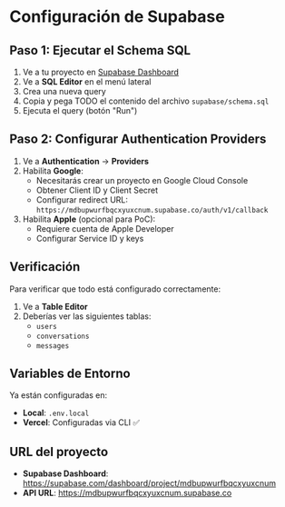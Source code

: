 # Configuración de Supabase

## Paso 1: Ejecutar el Schema SQL

1. Ve a tu proyecto en [Supabase Dashboard](https://supabase.com/dashboard/project/mdbupwurfbqcxyuxcnum)
2. Ve a **SQL Editor** en el menú lateral
3. Crea una nueva query
4. Copia y pega TODO el contenido del archivo `supabase/schema.sql`
5. Ejecuta el query (botón "Run")

## Paso 2: Configurar Authentication Providers

1. Ve a **Authentication** → **Providers**
2. Habilita **Google**:
   - Necesitarás crear un proyecto en Google Cloud Console
   - Obtener Client ID y Client Secret
   - Configurar redirect URL: `https://mdbupwurfbqcxyuxcnum.supabase.co/auth/v1/callback`
3. Habilita **Apple** (opcional para PoC):
   - Requiere cuenta de Apple Developer
   - Configurar Service ID y keys

## Verificación

Para verificar que todo está configurado correctamente:

1. Ve a **Table Editor**
2. Deberías ver las siguientes tablas:
   - `users`
   - `conversations`
   - `messages`

## Variables de Entorno

Ya están configuradas en:
- **Local**: `.env.local`
- **Vercel**: Configuradas via CLI ✅

## URL del proyecto

- **Supabase Dashboard**: https://supabase.com/dashboard/project/mdbupwurfbqcxyuxcnum
- **API URL**: https://mdbupwurfbqcxyuxcnum.supabase.co